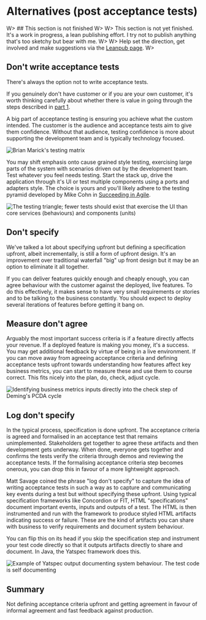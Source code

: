 
# Alternatives (post acceptance tests)

W> ## This section is not finished
W>
W> This section is not yet finished. It's a work in progress, a lean publishing effort. I try not to publish anything that's too sketchy but bear with me.
W>
W> Help set the direction, get involved and make suggestions via the [Leanpub page](https://leanpub.com/essential_acceptance_testing).
W>


## Don't write acceptance tests

There's always the option not to write acceptance tests.

If you genuinely don't have customer or if you are your own customer, it's worth thinking carefully about whether there is value in going through the steps described in [part 1](#[part1).

A big part of acceptance testing is ensuring you achieve what the custom intended. The customer is the audience and acceptance tests aim to give them confidence. Without that audience, testing confidence is more about supporting the development team and is typically technology focused.

![Brian Marick's testing matrix](images/testing_matrix.png)

You may shift emphasis onto cause grained style testing, exercising large parts of the system with scenarios driven out by the development team. Test whatever you feel needs testing. Start the stack up, drive the application through it's UI or test multiple components using a ports and adapters style. The choice is yours and you'll likely adhere to the testing pyramid developed by Mike Cohn in [Succeeding in Agile](http://amzn.to/YnXRdp).

![The testing triangle; fewer tests should exist that exercise the UI than core services (behaviours) and components (units)](images/test-pyramid.jpg)


## Don't specify

We've talked a lot about specifying upfront but defining a specification upfront, albeit incrementally, is still a form of upfront design. It's an improvement over traditional waterfall "big" up front design but it may be an option to eliminate it all together.

If you can deliver features quickly enough and cheaply enough, you can agree behaviour with the customer against the deployed, live features. To do this effectively, it makes sense to have very small requirements or stories and to be talking to the business constantly. You should expect to deploy several iterations of features before getting it bang on.



## Measure don't agree

Arguably the most important success criteria is if a feature directly affects your revenue. If a deployed feature is making you money, it's a success. You may get additional feedback by virtue of being in a live environment. If you can move away from agreeing acceptance criteria and defining acceptance tests upfront towards understanding how features affect key business metrics, you can start to measure these and use them to course correct. This fits nicely into the plan, do, check, adjust cycle.

![Identifying business metrics inputs directly into the check step of Deming's PCDA cycle](images/pdca.png)



## Log don't specify

In the typical process, specification is done upfront. The acceptance criteria is agreed and formalised in an acceptance test that remains unimplemented. Stakeholders get together to agree these artifacts and then development gets underway. When done, everyone gets together and confirms the tests verify the criteria through demos and reviewing the acceptance tests. If the formalising acceptance criteria step becomes onerous, you can drop this in favour of a more lightweight approach.

Matt Savage coined the phrase "log don't specify" to capture the idea of writing acceptance tests in such a way as to capture and communicating key events during a test but without specifying these upfront. Using typical specification frameworks like Concordion or FIT, HTML "specifications" document important events, inputs and outputs of a test. The HTML is then instrumented and run with the framework to produce styled HTML artifacts indicating success or failure. These are the kind of artifacts you can share with business to verify requirements and document system behaviour.

You can flip this on its head if you skip the specification step and instrument your test code directly so that it outputs artifacts directly to share and document. In Java, the Yatspec framework does this.

![Example of Yatspec output documenting system behaviour. The test code is self documenting](images/yatspec-example.png)


## Summary

Not defining acceptance criteria upfront and getting agreement in favour of informal agreement and fast feedback against production.